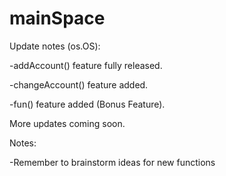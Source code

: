# mainSpace

Update notes (os.OS):

-addAccount() feature fully released.

-changeAccount() feature added.

-fun() feature added (Bonus Feature).

More updates coming soon.

Notes:

-Remember to brainstorm ideas for new functions
